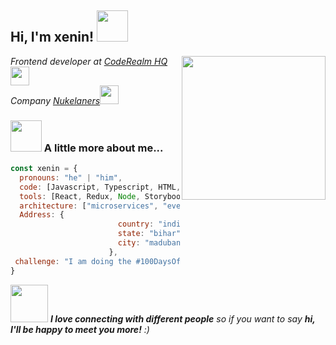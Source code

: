 <h2> Hi, I'm xenin! <img src="https://media.giphy.com/media/mGcNjsfWAjY5AEZNw6/giphy.gif" width="50"></h2>
<img align='right' src="https://media.discordapp.net/attachments/1083016967025340506/1192711679549648937/Choi_jinyoung_icons_-_Seasons_of_blossom.jpg?ex=65aa124f&is=65979d4f&hm=647de4c96b4a279a9daea4ec079f7c24b88e555ea9fe9e1f859d63870589e27d&" width="230">
<p><em>Frontend developer at <a href="https://discord.com/invite/AQA3JVmthn">CodeRealm HQ</a><img src="https://media.giphy.com/media/fYSnHlufseco8Fh93Z/giphy.gif" width="30"></br>Company <a href="https://www.instagram.com/nukelancers?igsh=MXNhdzZieWRzZ3Nxeg==">Nukelaners</a><img src="https://media.giphy.com/media/WUlplcMpOCEmTGBtBW/giphy.gif" width="30"> 
</em></p>

### <img src="https://media.giphy.com/media/VgCDAzcKvsR6OM0uWg/giphy.gif" width="50"> A little more about me...  

```javascript
const xenin = {
  pronouns: "he" | "him",
  code: [Javascript, Typescript, HTML, CSS, Python],
  tools: [React, Redux, Node, Storybook, Styled-Components, Jest, Docker],
  architecture: ["microservices", "event-driven", "design system pattern"],
  Address: {
                        country: "india",
                        state: "bihar",
                        city: "madubani"
                      },
 challenge: "I am doing the #100DaysOfCode challenge focused on react and typescript"
}
```

<img src="https://images-ext-1.discordapp.net/external/Ga5P5d0KrWFFyRdf9S7xv5sEBYx1A74pZTzK72zWz44/https/cdn.discordapp.com/emojis/1184790135691284561.gif" width="60"> <em><b>I love connecting with different people</b> so if you want to say <b>hi, I'll be happy to meet you more!</b> :)</em>
